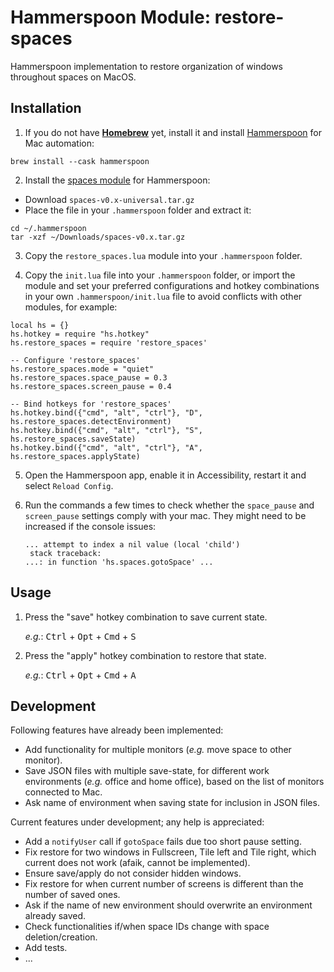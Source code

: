 # Hammerspoon Module: restore-spaces

Hammerspoon implementation to restore organization of windows throughout
spaces on MacOS.

## Installation

1. If you do not have [**Homebrew**](https://brew.sh) yet, install it and
   install [Hammerspoon](https://www.hammerspoon.org) for Mac automation:

```
brew install --cask hammerspoon
```

2. Install the [spaces module](https://github.com/asmagill/hs._asm.spaces)
   for Hammerspoon:

- Download `spaces-v0.x-universal.tar.gz`
- Place the file in your `.hammerspoon` folder and extract it:

```
cd ~/.hammerspoon
tar -xzf ~/Downloads/spaces-v0.x.tar.gz
```

3. Copy the `restore_spaces.lua` module into your `.hammerspoon` folder.

4. Copy the `init.lua` file into your `.hammerspoon` folder, or import the
   module and set your preferred configurations and hotkey combinations in your
   own `.hammerspoon/init.lua` file to avoid conflicts with other modules, for
   example:

```
local hs = {}
hs.hotkey = require "hs.hotkey"
hs.restore_spaces = require 'restore_spaces'

-- Configure 'restore_spaces'
hs.restore_spaces.mode = "quiet"
hs.restore_spaces.space_pause = 0.3
hs.restore_spaces.screen_pause = 0.4

-- Bind hotkeys for 'restore_spaces'
hs.hotkey.bind({"cmd", "alt", "ctrl"}, "D", hs.restore_spaces.detectEnvironment)
hs.hotkey.bind({"cmd", "alt", "ctrl"}, "S", hs.restore_spaces.saveState)
hs.hotkey.bind({"cmd", "alt", "ctrl"}, "A", hs.restore_spaces.applyState)
```

5. Open the Hammerspoon app, enable it in Accessibility, restart it and select
   `Reload Config`.

6. Run the commands a few times to check whether the `space_pause` and
   `screen_pause` settings comply with your mac. They might need to be
   increased if the console issues:
   ```
   ... attempt to index a nil value (local 'child')
    stack traceback:
   ...: in function 'hs.spaces.gotoSpace' ...
   ```

## Usage

1. Press the "save" hotkey combination to save current state.

   _e.g._: <kbd>Ctrl</kbd> + <kbd>Opt</kbd> + <kbd>Cmd</kbd> + <kbd>S</kbd>

2. Press the "apply" hotkey combination to restore that state.

   _e.g._: <kbd>Ctrl</kbd> + <kbd>Opt</kbd> + <kbd>Cmd</kbd> + <kbd>A</kbd>

## Development

Following features have already been implemented:

- Add functionality for multiple monitors (_e.g._ move space to other monitor).
- Save JSON files with multiple save-state, for different work environments
  (_e.g._ office and home office), based on the list of monitors connected to
  Mac.
- Ask name of environment when saving state for inclusion in JSON files.

Current features under development; any help is appreciated:

- Add a `notifyUser` call if `gotoSpace` fails due too short pause setting.
- Fix restore for two windows in Fullscreen, Tile left and Tile right, which
  current does not work (afaik, cannot be implemented).
- Ensure save/apply do not consider hidden windows.
- Fix restore for when current number of screens is different than the number
  of saved ones.
- Ask if the name of new environment should overwrite an environment already
  saved.
- Check functionalities if/when space IDs change with space deletion/creation.
- Add tests.
- ...

